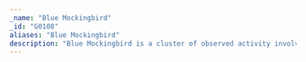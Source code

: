 ```yaml
---
_name: "Blue Mockingbird"
_id: "G0108"
aliases: "Blue Mockingbird"
description: "Blue Mockingbird is a cluster of observed activity involving Monero cryptocurrency-mining payloads in dynamic-link library (DLL) form on Windows systems. The earliest observed Blue Mockingbird tools were created in December 2019."
---
```

